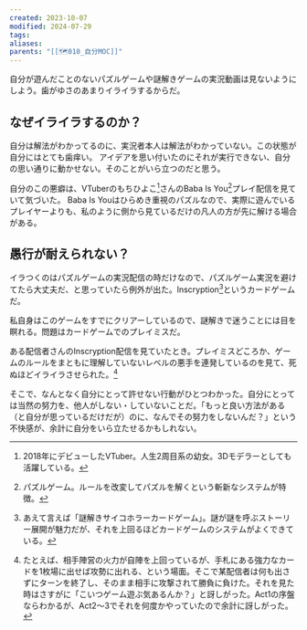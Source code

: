 ```yaml
---
created: 2023-10-07
modified: 2024-07-29
tags: 
aliases: 
parents: "[[🗺️010_自分MOC]]"
---
```

自分が遊んだことのないパズルゲームや謎解きゲームの実況動画は見ないようにしよう。歯がゆさのあまりイライラするからだ。

## なぜイライラするのか？
自分は解法がわかってるのに、実況者本人は解法がわかっていない。この状態が自分にはとても歯痒い。
アイデアを思い付いたのにそれが実行できない、自分の思い通りに動かせない。そのことがいら立つのだと思う。

自分のこの悪癖は、VTuberのもちひよこ[^もちひよこ]さんのBaba Is You[^BabaIsYouとは]プレイ配信を見ていて気づいた。
Baba Is Youはひらめき重視のパズルなので、実際に遊んでいるプレイヤーよりも、私のように側から見ているだけの凡人の方が先に解ける場合がある。

[^もちひよこ]: 2018年にデビューしたVTuber。人生2周目系の幼女。3Dモデラーとしても活躍している。
[^BabaIsYouとは]: パズルゲーム。ルールを改変してパズルを解くという斬新なシステムが特徴。

## 愚行が耐えられない？
イラつくのはパズルゲームの実況配信の時だけなので、パズルゲーム実況を避けてたら大丈夫だ、と思っていたら例外が出た。Inscryption[^Inscryptionとは]というカードゲームだ。

[^Inscryptionとは]: あえて言えば「謎解きサイコホラーカードゲーム」。謎が謎を呼ぶストーリー展開が魅力だが、それを上回るほどカードゲームのシステムがよくできている。

私自身はこのゲームをすでにクリアーしているので、謎解きで迷うことには目を瞑れる。問題はカードゲームでのプレイミスだ。

ある配信者さんのInscryption配信を見ていたとき。プレイミスどころか、ゲームのルールをまともに理解していないレベルの悪手を連発しているのを見て、死ぬほどイライラさせられた。[^イライラした例]

そこで、なんとなく自分にとって許せない行動がひとつわかった。自分にとっては当然の努力を、他人がしない・していないことだ。「もっと良い方法がある（と自分が思っているだけだが）のに、なんでその努力をしないんだ？」という不快感が、余計に自分をいら立たせるかもしれない。

[^イライラした例]: たとえば、相手陣営の火力が自陣を上回っているが、手札にある強力なカードを1枚場に出せば攻勢に出れる、という場面。そこで某配信者は何も出さずにターンを終了し、そのまま相手に攻撃されて勝負に負けた。それを見た時はさすがに「こいつゲーム遊ぶ気あるんか？」と訝しがった。Act1の序盤ならわかるが、Act2～3でそれを何度かやっていたので余計に訝しがった。